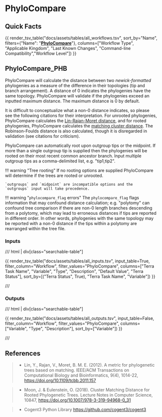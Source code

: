 # PhyloCompare

## Quick Facts

{{ render_tsv_table("docs/assets/tables/all_workflows.tsv", sort_by="Name", filters={"Name": "[**PhyloCompare**](../workflows/genomic_characterization/theiaviral.md)"}, columns=["Workflow Type", "Applicable Kingdom", "Last Known Changes", "Command-line Compatibility","Workflow Level"]) }}

## PhyloCompare_PHB

PhyloCompare will calculate the distance between two _newick-formatted_ phylogenies as a measure of the difference in their topologies (tip and branch arrangement). A distance of 0 indicates the phylogenies have the same topology. PhyloCompare will validate if the phylogenies exceed an inputted maximum distance. The maximum distance is 0 by default.

It is difficult to conceptualize what a non-0 distance indicates, so please see the following citations for their interpretation. For unrooted phylogenies, PhyloCompare calculates the [Lin-Rajan-Moret distance](https://pubmed.ncbi.nlm.nih.gov/22184263/), and for rooted phylogenies, PhyloCompare calculates the [matching cluster distance](https://link.springer.com/chapter/10.1007/978-3-319-94968-0_31#:~:text=Phylogenetic%20trees%20are%20fundamental%20to%20biology%20and,is%20an%20important%20problem%20in%20computational%20phylogenetics.). The Robinson-Foulds distance is also calculated, though it is disregarded in validation (see citations for criticism).

PhyloCompare can automatically root upon outgroup tips or the midpoint. If more than a single outgroup tip is supplied then the phylogenies will be rooted on their most recent common ancestor branch. Input multiple outgroup tips as a comma-delimited list, e.g. "tip1,tip2". 

!!! warning "Tree rooting"
    If no rooting options are supplied PhyloCompare will determine if the trees are rooted or unrooted. 

    `outgroups` and `midpoint` are incompatible options and the `outgroups` input will take precedence.

!!! warning "`phylocompare_flag` errors"
    The `phylocompare_flag` flags information that may confound distance calculation; e.g. "polytomy" can confound tree comparison if there are non-0 length branches descending from a polytomy, which may lead to erroneous distances if tips are reported in different order. In other words, phylogenies with the same topology may be reported with a non-0 distance if the tips within a polytomy are rearranged within the tree file.

### Inputs

/// html | div[class="searchable-table"]

{{ render_tsv_table("docs/assets/tables/all_inputs.tsv", input_table=True, filter_column="Workflow", filter_values="PhyloCompare", columns=["Terra Task Name", "Variable", "Type", "Description", "Default Value", "Terra Status"], sort_by=[("Terra Status", True), "Terra Task Name", "Variable"]) }}

///

### Outputs

/// html | div[class="searchable-table"]

{{ render_tsv_table("docs/assets/tables/all_outputs.tsv", input_table=False, filter_column="Workflow", filter_values="PhyloCompare", columns=["Variable", "Type", "Description"], sort_by=["Variable"]) }}

///

## References

> - Lin, Y., Rajan, V., Moret, B. M. E. (2012). A metric for phylogenetic trees based on matching. IEEE/ACM Transactions on Computational Biology and Bioinformatics, 9(4), 1014-22, <https://doi.org/10.1109/tcbb.2011.157>

> - Moon, J. & Eulenstein, O. (2018). Cluster Matching Distance for Rooted Phylogenetic Trees. Lecture Notes in Computer Science, 10847, <https://doi.org/10.1007/978-3-319-94968-0_31>

> - Cogent3 Python Library <https://github.com/cogent3/cogent3>
